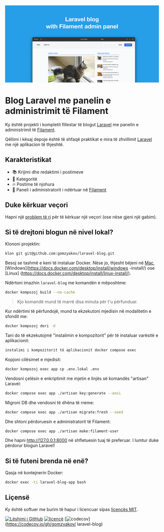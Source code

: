 ![Blog Laravel me panelin e administrimit të Filament](../docs/social-preview-en.png)

# Blog Laravel me panelin e administrimit të Filament

Ky është projekti i kompletit fillestar të blogut [Laravel](https://laravel.com) me panelin e administrimit të [Filament](https://filamentphp.com).

Qëllimi i kësaj depoje është të shfaqë praktikat e mira të zhvillimit [Laravel](https://laravel.com) me një aplikacion të thjeshtë.

## Karakteristikat

- 📚 Krijimi dhe redaktimi i postimeve
- 🥑 Kategoritë
- :fire: Postime të njohura
- :hatched_chick: Paneli i administratorit i ndërtuar në [Filament](https://filamentphp.com)

## Duke kërkuar veçori

Hapni një [problem të ri](https://github.com/gomzyakov/laravel-blog/issues/new) për të kërkuar një veçori (ose nëse gjeni një gabim).

## Si të drejtoni blogun në nivel lokal?

Klononi projektin:

```bash
klon git git@github.com:gomzyakov/laravel-blog.git
```

Besoj se tashmë e keni të instaluar Docker. Nëse jo, thjesht bëjeni në [Mac](https://docs.docker.com/desktop/install/mac-install/), [Windows](https://docs.docker.com/desktop/install/windows -install/) ose [Linux] (https://docs.docker.com/desktop/install/linux-install/).

Ndërtoni imazhin `laravel-blog` me komandën e mëposhtme:

```bash
docker kompozoj build --no-cache
```

> Kjo komandë mund të marrë disa minuta për t'u përfunduar.

Kur ndërtimi të përfundojë, mund ta ekzekutoni mjedisin në modalitetin e sfondit me:

```bash
docker kompozoj deri -d
```

Tani do të ekzekutojmë "instalimin e kompozitorit" për të instaluar varësitë e aplikacionit:

```bash
instalimi i kompozitorit të aplikacionit docker compose exec
```

Kopjoni cilësimet e mjedisit:

```bash
docker kompozoj exec app cp .env.lokal .env
```

Vendosni çelësin e enkriptimit me mjetin e linjës së komandës "artisan" Laravel:

```bash
docker compose exec app ./artisan key:generate --ansi
```

Migroni DB dhe vendosni të dhëna të rreme:

```bash
docker compose exec app ./artisan migrate:fresh --seed
```

Dhe shtoni përdoruesin e administratorit të Filament:

```bash
docker compose exec app ./artisan make:filament-user
```

Dhe hapni http://127.0.0.1:8000 në shfletuesin tuaj të preferuar. I lumtur duke përdorur blogun Laravel!

## Si të futeni brenda në enë?

Qasja në kontejnerin Docker:

```bash
docker exec -ti laravel-blog-app bash
```

## Liçensë

Ky është softuer me burim të hapur i licencuar sipas [licencës MIT](https://github.com/gomzyakov/php-code-style/blob/main/LICENSE).


[![Lëshimi i GitHub](https://img.shields.io/github/release/gomzyakov/laravel-blog.svg)](https://github.com/gomzyakov/laravel-blog/releases/latest)
[![licencë](https://img.shields.io/badge/License-MIT-green.svg)](https://github.com/gomzyakov/laravel-blog/blob/development/LICENSE)
[![codecov](https://codecov.io/gh/gomzyakov/laravel-blog/branch/main/graph/badge.svg?token=4CYTVMVUYV)](https://codecov.io/gh/gomzyakov/ laravel-blog)
